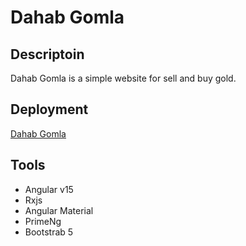 # Dahab Gomla

## Descriptoin 

Dahab Gomla is a simple website for sell and buy gold.

## Deployment
 [Dahab Gomla](https://www.dahabgomla.com)
 
## Tools
- Angular v15
- Rxjs
- Angular Material
- PrimeNg
- Bootstrab 5
